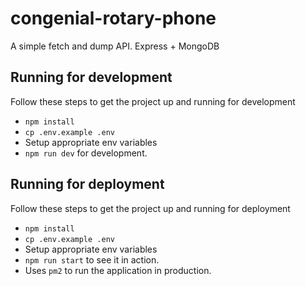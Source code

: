 # congenial-rotary-phone

A simple fetch and dump API. Express + MongoDB

## Running for development

Follow these steps to get the project up and running for development

- `npm install`
- `cp .env.example .env`
- Setup appropriate env variables
- `npm run dev` for development.

## Running for deployment

Follow these steps to get the project up and running for deployment

- `npm install`
- `cp .env.example .env`
- Setup appropriate env variables
- `npm run start` to see it in action.
- Uses `pm2` to run the application in production.
